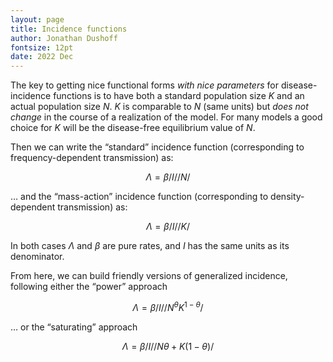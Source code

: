 ```yaml
---
layout: page
title: Incidence functions
author: Jonathan Dushoff
fontsize: 12pt
date: 2022 Dec
---
```


The key to getting nice functional forms _with nice parameters_ for disease-incidence functions is to have both a standard population size $K$ and an actual population size $N$. $K$ is comparable to $N$ (same units) but _does not change_ in the course of a realization of the model. For many models a good choice for $K$ will be the disease-free equilibrium value of $N$.

Then we can write the “standard” incidence function (corresponding to frequency-dependent transmission) as:

$$ \Lambda = \beta / I//N / $$

… and the “mass-action” incidence function (corresponding to density-dependent transmission) as:

$$ \Lambda = \beta / I//K / $$

In both cases $\Lambda$ and $\beta$ are pure rates, and $I$ has the same units as its denominator.

From here, we can build friendly versions of generalized incidence, following either the “power” approach

$$ \Lambda = \beta / I//N^\theta K^{1-\theta} / $$

… or the “saturating” approach

$$ \Lambda = \beta / I//N\theta+K(1-\theta) / $$


